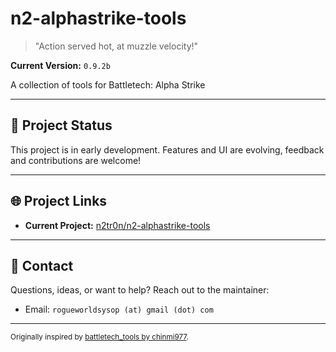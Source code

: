 # n2-alphastrike-tools

> "Action served hot, at muzzle velocity!"

**Current Version:** `0.9.2b`

A collection of tools for Battletech: Alpha Strike 

---

## 🚀 Project Status
This project is in early development. Features and UI are evolving, feedback and contributions are welcome!

---

## 🌐 Project Links
- **Current Project:** [n2tr0n/n2-alphastrike-tools](https://github.com/n2tr0n/n2-alphastrike-tools)

---

## 🤝 Contact
Questions, ideas, or want to help? Reach out to the maintainer:
- Email: `rogueworldsysop (at) gmail (dot) com`

---

<sub>Originally inspired by [battletech_tools by chinmi977](https://github.com/chinmi977/battletech_tools).</sub>
